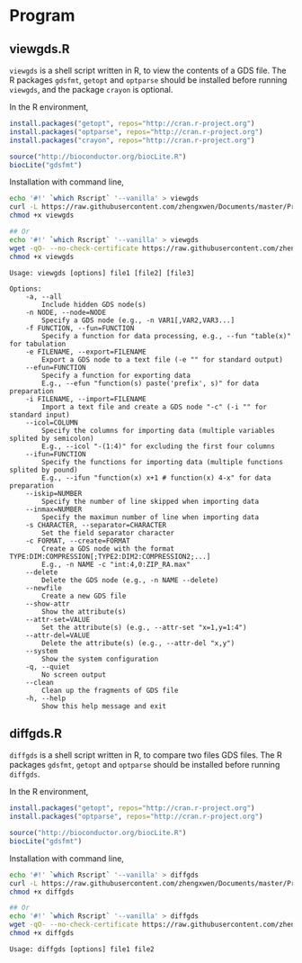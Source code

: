 # Program

## viewgds.R

`viewgds` is a shell script written in R, to view the contents of a GDS file. The R packages `gdsfmt`, `getopt` and `optparse` should be installed before running `viewgds`, and the package `crayon` is optional.

In the R environment,
```R
install.packages("getopt", repos="http://cran.r-project.org")
install.packages("optparse", repos="http://cran.r-project.org")
install.packages("crayon", repos="http://cran.r-project.org")

source("http://bioconductor.org/biocLite.R")
biocLite("gdsfmt")
```

Installation with command line,
```sh
echo '#!' `which Rscript` '--vanilla' > viewgds
curl -L https://raw.githubusercontent.com/zhengxwen/Documents/master/Program/viewgds.R >> viewgds
chmod +x viewgds

## Or
echo '#!' `which Rscript` '--vanilla' > viewgds
wget -qO- --no-check-certificate https://raw.githubusercontent.com/zhengxwen/Documents/master/Program/viewgds.R >> viewgds
chmod +x viewgds
```

```
Usage: viewgds [options] file1 [file2] [file3]

Options:
	-a, --all
		Include hidden GDS node(s)
	-n NODE, --node=NODE
		Specify a GDS node (e.g., -n VAR1[,VAR2,VAR3...]
	-f FUNCTION, --fun=FUNCTION
		Specify a function for data processing, e.g., --fun "table(x)" for tabulation
	-e FILENAME, --export=FILENAME
		Export a GDS node to a text file (-e "" for standard output)
	--efun=FUNCTION
		Specify a function for exporting data
		E.g., --efun "function(s) paste('prefix', s)" for data preparation
	-i FILENAME, --import=FILENAME
		Import a text file and create a GDS node "-c" (-i "" for standard input)
	--icol=COLUMN
		Specify the columns for importing data (multiple variables splited by semicolon)
		E.g., --icol "-(1:4)" for excluding the first four columns
	--ifun=FUNCTION
		Specify the functions for importing data (multiple functions splited by pound)
		E.g., --ifun "function(x) x+1 # function(x) 4-x" for data preparation
	--iskip=NUMBER
		Specify the number of line skipped when importing data
	--inmax=NUMBER
		Specify the maximun number of line when importing data
	-s CHARACTER, --separator=CHARACTER
		Set the field separator character
	-c FORMAT, --create=FORMAT
		Create a GDS node with the format TYPE:DIM:COMPRESSION[;TYPE2:DIM2:COMPRESSION2;...]
		E.g., -n NAME -c "int:4,0:ZIP_RA.max"
	--delete
		Delete the GDS node (e.g., -n NAME --delete)
	--newfile
		Create a new GDS file
	--show-attr
		Show the attribute(s)
	--attr-set=VALUE
		Set the attribute(s) (e.g., --attr-set "x=1,y=1:4")
	--attr-del=VALUE
		Delete the attribute(s) (e.g., --attr-del "x,y")
	--system
		Show the system configuration
	-q, --quiet
		No screen output
	--clean
		Clean up the fragments of GDS file
	-h, --help
		Show this help message and exit
```


## diffgds.R

`diffgds` is a shell script written in R, to compare two files GDS files. The R packages `gdsfmt`, `getopt` and `optparse` should be installed before running `diffgds`.

In the R environment,
```R
install.packages("getopt", repos="http://cran.r-project.org")
install.packages("optparse", repos="http://cran.r-project.org")

source("http://bioconductor.org/biocLite.R")
biocLite("gdsfmt")
```

Installation with command line,
```sh
echo '#!' `which Rscript` '--vanilla' > diffgds
curl -L https://raw.githubusercontent.com/zhengxwen/Documents/master/Program/diffgds.R >> diffgds
chmod +x diffgds

## Or
echo '#!' `which Rscript` '--vanilla' > diffgds
wget -qO- --no-check-certificate https://raw.githubusercontent.com/zhengxwen/Documents/master/Program/diffgds.R >> diffgds
chmod +x diffgds
```

```
Usage: diffgds [options] file1 file2
```
